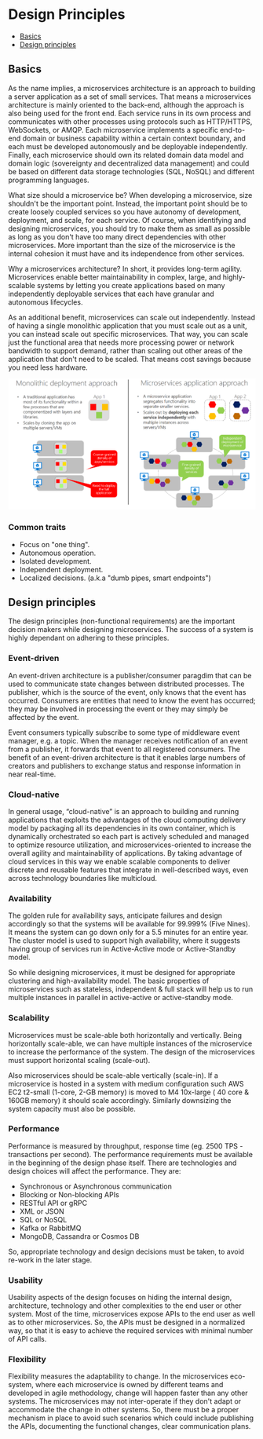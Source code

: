 Design Principles
======================

* [Basics](#basics)
* [Design principles](#design-principles)

## Basics
As the name implies, a microservices architecture is an approach to building a server application as a set of small services. That means a microservices architecture is mainly oriented to the back-end, although the approach is also being used for the front end. Each service runs in its own process and communicates with other processes using protocols such as HTTP/HTTPS, WebSockets, or AMQP. Each microservice implements a specific end-to-end domain or business capability within a certain context boundary, and each must be developed autonomously and be deployable independently. Finally, each microservice should own its related domain data model and domain logic (sovereignty and decentralized data management) and could be based on different data storage technologies (SQL, NoSQL) and different programming languages.

What size should a microservice be? When developing a microservice, size shouldn't be the important point. Instead, the important point should be to create loosely coupled services so you have autonomy of development, deployment, and scale, for each service. Of course, when identifying and designing microservices, you should try to make them as small as possible as long as you don't have too many direct dependencies with other microservices. More important than the size of the microservice is the internal cohesion it must have and its independence from other services.

Why a microservices architecture? In short, it provides long-term agility. Microservices enable better maintainability in complex, large, and highly-scalable systems by letting you create applications based on many independently deployable services that each have granular and autonomous lifecycles.

As an additional benefit, microservices can scale out independently. Instead of having a single monolithic application that you must scale out as a unit, you can instead scale out specific microservices. That way, you can scale just the functional area that needs more processing power or network bandwidth to support demand, rather than scaling out other areas of the application that don't need to be scaled. That means cost savings because you need less hardware.

![alt text](https://github.com/dfds/cag/blob/master/docs/images/monolith-deployment-vs-microservice-approach.png)

### Common traits
* Focus on "one thing".
* Autonomous operation.
* Isolated development.
* Independent deployment.
* Localized decisions. (a.k.a "dumb pipes, smart endpoints")

## Design principles
The design principles (non-functional requirements) are the important decision makers while designing microservices. The success of a system is highly dependant on adhering to these principles.

### Event-driven
An event-driven architecture is a publisher/consumer paragdim that can be used to communicate state changes between distributed processes. The publisher, which is the source of the event, only knows that the event has occurred. Consumers are entities that need to know the event has occurred; they may be involved in processing the event or they may simply be affected by the event. 

Event consumers typically subscribe to some type of middleware event manager, e.g. a topic. When the manager receives notification of an event from a publisher, it forwards that event to all registered consumers. The benefit of an event-driven architecture is that it enables large numbers of creators and publishers to exchange status and response information in near real-time.

### Cloud-native
In general usage, “cloud-native” is an approach to building and running applications that exploits the advantages of the cloud computing delivery model by packaging all its dependencies in its own container, which is dynamically orchestrated so each part is actively scheduled and managed to optimize resource utilization, and microservices-oriented to increase the overall agility and maintainability of applications. By taking advantage of cloud services in this way we enable scalable components to deliver discrete and reusable features that integrate in well-described ways, even across technology boundaries like multicloud.

### Availability
The golden rule for availability says, anticipate failures and design accordingly so that the systems will be available for 99.999% (Five Nines). It means the system can go down only for a 5.5 minutes for an entire year. The cluster model is used to support high availability, where it suggests having group of services run in Active-Active mode or Active-Standby model.

So while designing microservices, it must be designed for appropriate clustering and high-availability model. The basic properties of microservices such as stateless, independent & full stack will help us to run multiple instances in parallel in active-active or active-standby mode.

### Scalability
Microservices must be scale-able both horizontally and vertically. Being horizontally scale-able, we can have multiple instances of the microservice to increase the performance of the system.  The design of the microservices must support horizontal scaling (scale-out).

Also microservices should be scale-able vertically (scale-in). If a microservice is hosted in a system with medium configuration such AWS EC2 t2-small (1-core, 2-GB memory) is moved to M4 10x-large ( 40 core & 160GB memory) it should scale accordingly.  Similarly downsizing the system capacity must also be possible.

### Performance
Performance is measured by throughput, response time (eg. 2500 TPS -transactions per second). The performance requirements must be available in the beginning of the design phase itself. There are technologies and design choices will affect the performance. They are:

* Synchronous or Asynchronous communication
* Blocking or Non-blocking APIs
* RESTful API or gRPC
* XML or JSON
* SQL or NoSQL
* Kafka or RabbitMQ
* MongoDB, Cassandra or Cosmos DB
  
So, appropriate technology and design decisions must be taken, to avoid re-work in the later stage.

### Usability
Usability aspects of the design focuses on hiding the internal design, architecture, technology and other complexities to the end user or other system.  Most of the time, microservices expose APIs to the end user as well as to other microservices.  So, the APIs must be designed in a normalized way, so that it is easy to achieve the required services with minimal number of API calls.

### Flexibility
Flexibility measures the adaptability to change.  In the microservices eco-system, where each microservice is owned by different teams and developed in agile methodology, change will happen faster than any other systems.  The microservices may not inter-operate if they don't adapt or accommodate the change in other systems.  So, there must be a proper mechanism in place to avoid such scenarios which could include publishing the APIs, documenting the functional changes, clear communication plans.